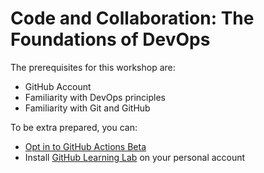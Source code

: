 # Code and Collaboration: The Foundations of DevOps

The prerequisites for this workshop are: 

- GitHub Account
- Familiarity with DevOps principles
- Familiarity with Git and GitHub

To be extra prepared, you can:

- [Opt in to GitHub Actions Beta](https://github.com/features/actions)
- Install [GitHub Learning Lab](https://lab.github.com) on your personal account
